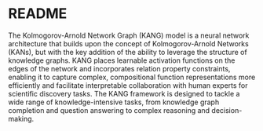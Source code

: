 # README

The Kolmogorov-Arnold Network Graph (KANG) model is a neural network architecture that builds upon the concept of Kolmogorov-Arnold Networks (KANs), but with the key addition of the ability to leverage the structure of knowledge graphs. KANG places learnable activation functions on the edges of the network and incorporates relation property constraints, enabling it to capture complex, compositional function representations more efficiently and facilitate interpretable collaboration with human experts for scientific discovery tasks. The KANG framework is designed to tackle a wide range of knowledge-intensive tasks, from knowledge graph completion and question answering to complex reasoning and decision-making.

